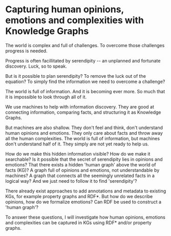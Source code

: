 # Capturing human opinions, emotions and complexities with Knowledge Graphs

The world is complex and full of challenges. To overcome those challenges progress is needed.

Progress is often facillitated by serendipity -- an unplanned and fortunate discovery. Luck, so to speak.

But is it possible to plan serendipity? To remove the luck out of the equation? To simply find the information we need to overcome a challenge?

The world is full of information. And it is becoming ever more. So much that it is impossible to look through all of it.

We use machines to help with information discovery. They are good at connecting information, comparing facts, and structuring it as Knowledge Graphs.

But machines are also shallow. They don't feel and think, don't understand human opinions and emotions. They only care about facts and throw away all the human complexities. The world is full of information, but machines don't understand half of it. They simply are not yet ready to help us.

How do we make this hidden information visible? How do we make it searchable? Is it possible that the secret of serendipity lies in opinions and emotions? That there exists a hidden 'human graph' above the world of facts (KG)? A graph full of opinions and emotions, not understandable by machines? A graph that connects all the seemingly unrelated facts in a logical way? And we just need to follow it to find 'serendipity'?

There already exist approaches to add annotations and metadata to existing KGs, for example property graphs and RDF*. But how do we describe opinions, how do we formalize emotions? Can RDF be used to construct a 'human graph'?

To answer these questions, I will investigate how human opinions, emotions and complexities can be captured in KGs using RDF* and/or property graphs.
